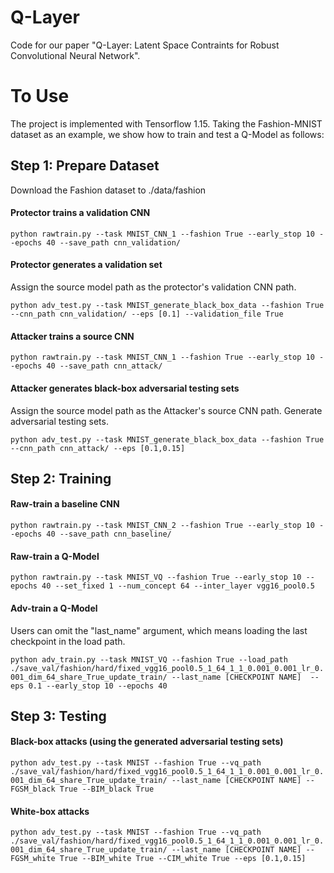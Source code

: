 # Q-Layer
Code for our paper "Q-Layer: Latent Space Contraints for Robust Convolutional Neural Network".

# To Use
The project is implemented with Tensorflow 1.15. Taking the Fashion-MNIST dataset as an example, we show how to train and test a Q-Model as follows:

## Step 1: Prepare Dataset
Download the Fashion dataset to ./data/fashion

#### Protector trains a validation CNN
`python rawtrain.py --task MNIST_CNN_1 --fashion True --early_stop 10 --epochs 40 --save_path cnn_validation/`

#### Protector generates a validation set
Assign the source model path as the protector's validation CNN path. 

`python adv_test.py --task MNIST_generate_black_box_data --fashion True --cnn_path cnn_validation/ --eps [0.1] --validation_file True`

#### Attacker trains a source CNN
`python rawtrain.py --task MNIST_CNN_1 --fashion True --early_stop 10 --epochs 40 --save_path cnn_attack/`

#### Attacker generates black-box adversarial testing sets
Assign the source model path as the Attacker's source CNN path. Generate adversarial testing sets.

`python adv_test.py --task MNIST_generate_black_box_data --fashion True --cnn_path cnn_attack/ --eps [0.1,0.15]`



## Step 2: Training 
#### Raw-train a baseline CNN
`python rawtrain.py --task MNIST_CNN_2 --fashion True --early_stop 10 --epochs 40 --save_path cnn_baseline/`

#### Raw-train a Q-Model
`python rawtrain.py --task MNIST_VQ --fashion True --early_stop 10 --epochs 40 --set_fixed 1 --num_concept 64 --inter_layer vgg16_pool0.5`

#### Adv-train a Q-Model
Users can omit the "last_name" argument, which means loading the last checkpoint in the load path.

`python adv_train.py --task MNIST_VQ --fashion True --load_path ./save_val/fashion/hard/fixed_vgg16_pool0.5_1_64_1_1_0.001_0.001_lr_0.001_dim_64_share_True_update_train/ --last_name [CHECKPOINT NAME]  --eps 0.1 --early_stop 10 --epochs 40`

## Step 3: Testing
#### Black-box attacks (using the generated adversarial testing sets)
`python adv_test.py --task MNIST --fashion True --vq_path ./save_val/fashion/hard/fixed_vgg16_pool0.5_1_64_1_1_0.001_0.001_lr_0.001_dim_64_share_True_update_train/ --last_name [CHECKPOINT NAME] --FGSM_black True --BIM_black True`

#### White-box attacks
`python adv_test.py --task MNIST --fashion True --vq_path ./save_val/fashion/hard/fixed_vgg16_pool0.5_1_64_1_1_0.001_0.001_lr_0.001_dim_64_share_True_update_train/ --last_name [CHECKPOINT NAME] --FGSM_white True --BIM_white True --CIM_white True --eps [0.1,0.15]`


